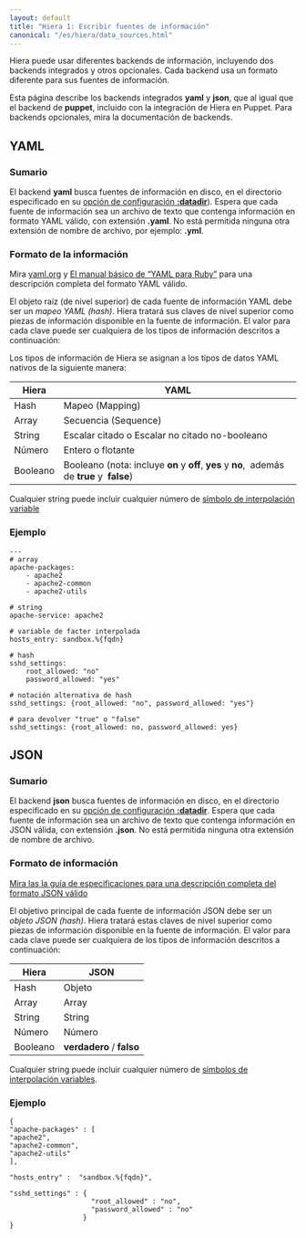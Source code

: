 ```yaml
---
layout: default
title: "Hiera 1: Escribir fuentes de información"
canonical: "/es/hiera/data_sources.html"
---
```


Hiera puede usar diferentes backends de información, incluyendo dos backends integrados y otros opcionales. Cada backend usa un formato diferente para sus fuentes de información.

Esta página describe los backends integrados **yaml** y **json**, que al igual que el backend de **puppet**, incluido con la integración de Hiera en Puppet. Para backends opcionales, mira la documentación de backends.

## YAML

### Sumario

El backend **yaml** busca fuentes de información en disco, en el directorio especificado en su [opción de configuración  **:datadir**](http://docs.puppetlabs.com/es/hiera/configuring.html#datadir)). Espera que cada fuente de información sea un archivo de texto que contenga información en formato YAML válido, con extensión **.yaml**. No está permitida ninguna otra extensión de nombre de archivo, por ejemplo: **.yml**.

### Formato de la información

Mira [yaml.org](http://www.yaml.org/) y [El manual básico de “YAML para Ruby”]( http://www.yaml.org/YAML_for_ruby.html) para una descripción completa del formato YAML válido.

El objeto raíz (de nivel superior) de cada fuente de información YAML debe ser un *mapeo YAML (hash)*. Hiera tratará sus claves de nivel superior como piezas de información disponible en la fuente de información. El valor para cada clave puede ser cualquiera de los tipos de información descritos a continuación:

Los tipos de información de Hiera se asignan a los tipos de datos YAML nativos de la siguiente manera:

<table>
 <thead>
   <tr>
	<th>Hiera</th>
	<th>YAML</th>
   </tr>
 </thead>
 <tbody>
  <tr>
	<td>Hash</td>
	<td>Mapeo (Mapping)</td>
  </tr>
  <tr>
	<td>Array</td>
	<td>Secuencia (Sequence)</td>
  </tr>
  <tr>
	<td>String</td>
	<td>Escalar citado o Escalar no citado no-booleano</td>
  </tr>
  <tr>
	<td>Número</td>
	<td>Entero o flotante</td>
  </tr>
  <tr>
	<td>Booleano</td>
	<td>Booleano (nota: incluye <strong>on</strong> y <strong>off</strong>, <strong>yes</strong> y <strong>no</strong>,  además de <strong>true</strong> y  <strong>false</strong>)</td>
  </tr>
 </tbody>
</table>

Cualquier string puede incluir cualquier número de [símbolo de interpolación variable](http://docs.puppetlabs.com/es/hiera/variables.html)

### Ejemplo

	---
	# array
	apache-packages:
	    - apache2
	    - apache2-common
	    - apache2-utils
	
	# string
	apache-service: apache2
	
	# variable de facter interpolada
	hosts_entry: sandbox.%{fqdn}
	
	# hash
	sshd_settings: 
	    root_allowed: "no"
	    password_allowed: "yes"
	
	# notación alternativa de hash
	sshd_settings: {root_allowed: "no", password_allowed: "yes"}
	
	# para devolver "true" o "false"
	sshd_settings: {root_allowed: no, password_allowed: yes}

## JSON

### Sumario

El backend **json** busca fuentes de información en disco, en el directorio especificado en su [opción de configuración  **:datadir**](http://docs.puppetlabs.com/es/hiera/configuring.html#datadir). Espera que cada fuente de información sea un archivo de texto que contenga información en JSON válida, con extensión **.json**. No está permitida ninguna otra extensión de nombre de archivo.

### Formato de información

[Mira las la guía de especificaciones para una descripción completa del formato JSON válido]( http://www.json.org/)

El objetivo principal de cada fuente de información JSON debe ser un *objeto JSON (hash)*. Hiera tratará estas claves de nivel superior como piezas de información disponible en la fuente de información. El valor para cada clave puede ser cualquiera de los tipos de información descritos a continuación:

<table>
 <thead>
   <tr>
	<th>Hiera</th>
	<th>JSON</th>
   </tr>
 </thead>
 <tbody>
  <tr>
	<td>Hash</td>
	<td>Objeto</td>
  </tr>
  <tr>
	<td>Array</td>
	<td>Array</td>
  </tr>
  <tr>
	<td>String</td>
	<td>String</td>
  </tr>
  <tr>
	<td>Número</td>
	<td>Número</td>
  </tr>
  <tr>
	<td>Booleano</td>
	<td><strong>verdadero</strong> / <strong>falso</strong></td>
  </tr>
 </tbody>
</table>

Cualquier string puede incluir cualquier número de [símbolos de interpolación variables](http://docs.puppetlabs.com/es/hiera/variables.html).

### Ejemplo

	{   
    "apache-packages" : [
    "apache2",
    "apache2-common",
    "apache2-utils"
    ],

    "hosts_entry" :  "sandbox.%{fqdn}",

    "sshd_settings" : {
                        "root_allowed" : "no", 
                        "password_allowed" : "no"
                      }
	}


